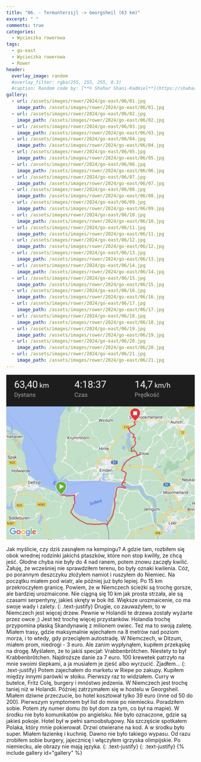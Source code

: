 ```yaml
---
title: "06. - Termunterzijl -> Georgsheil (63 km)"
excerpt: " "
comments: true
categories:
  - Wycieczka rowerowa
tags:
  - go-east
  - Wycieczka rowerowa
  - Rower
header:
  overlay_image: random
  #overlay_filter: rgba(255, 255, 255, 0.3)
  #caption: Random code by: [**© Shahar Shani-Kadmiel**](https://shaharkadmiel.github.io)"
gallery:
  - url: /assets/images/rower/2024/go-east/06/01.jpg
    image_path: /assets/images/rower/2024/go-east/06/01.jpg
  - url: /assets/images/rower/2024/go-east/06/02.jpg
    image_path: /assets/images/rower/2024/go-east/06/02.jpg
  - url: /assets/images/rower/2024/go-east/06/03.jpg
    image_path: /assets/images/rower/2024/go-east/06/03.jpg
  - url: /assets/images/rower/2024/go-east/06/04.jpg
    image_path: /assets/images/rower/2024/go-east/06/04.jpg
  - url: /assets/images/rower/2024/go-east/06/05.jpg
    image_path: /assets/images/rower/2024/go-east/06/05.jpg
  - url: /assets/images/rower/2024/go-east/06/06.jpg
    image_path: /assets/images/rower/2024/go-east/06/06.jpg
  - url: /assets/images/rower/2024/go-east/06/07.jpg
    image_path: /assets/images/rower/2024/go-east/06/07.jpg
  - url: /assets/images/rower/2024/go-east/06/08.jpg
    image_path: /assets/images/rower/2024/go-east/06/08.jpg
  - url: /assets/images/rower/2024/go-east/06/09.jpg
    image_path: /assets/images/rower/2024/go-east/06/09.jpg
  - url: /assets/images/rower/2024/go-east/06/10.jpg
    image_path: /assets/images/rower/2024/go-east/06/10.jpg
  - url: /assets/images/rower/2024/go-east/06/11.jpg
    image_path: /assets/images/rower/2024/go-east/06/11.jpg
  - url: /assets/images/rower/2024/go-east/06/12.jpg
    image_path: /assets/images/rower/2024/go-east/06/12.jpg
  - url: /assets/images/rower/2024/go-east/06/13.jpg
    image_path: /assets/images/rower/2024/go-east/06/13.jpg
  - url: /assets/images/rower/2024/go-east/06/14.jpg
    image_path: /assets/images/rower/2024/go-east/06/14.jpg
  - url: /assets/images/rower/2024/go-east/06/15.jpg
    image_path: /assets/images/rower/2024/go-east/06/15.jpg
  - url: /assets/images/rower/2024/go-east/06/16.jpg
    image_path: /assets/images/rower/2024/go-east/06/16.jpg
  - url: /assets/images/rower/2024/go-east/06/17.jpg
    image_path: /assets/images/rower/2024/go-east/06/17.jpg
  - url: /assets/images/rower/2024/go-east/06/18.jpg
    image_path: /assets/images/rower/2024/go-east/06/18.jpg
  - url: /assets/images/rower/2024/go-east/06/19.jpg
    image_path: /assets/images/rower/2024/go-east/06/19.jpg
  - url: /assets/images/rower/2024/go-east/06/20.jpg
    image_path: /assets/images/rower/2024/go-east/06/20.jpg
  - url: /assets/images/rower/2024/go-east/06/21.jpg
    image_path: /assets/images/rower/2024/go-east/06/21.jpg
---
```

[![mapka](/assets/images/rower/2024/go-east/06/mapka.png)](https://connect.garmin.com/modern/activity/16596325932)

Jak myślicie, czy dziś zasnąłem na kempingu? A gdzie tam, rozbiłem się obok wrednej rodzinki jakichś ptaszków, które non stop kwiliły, że chcą jeść. Głodne chyba nie były do 4 nad ranem, potem znowu zaczęły kwilić. Żałuję, że wcześniej nie sprawdziłem terenu, bo były oznaki kwilenia. Cóż, po porannym deszczyku złożyłem namiot i ruszyłem do Niemiec. Na początku miałem pod wiatr, ale później już było lepiej. Po 15 km przekroczyłem granicę. Powiem, że w Niemczech ścieżki są trochę gorsze, ale bardziej urozmaicone. Nie ciągną się 10 km jak prosta strzała, ale są czasami serpentyny, jakieś skręty w bok itd. Większe urozmaicenie, co ma swoje wady i zalety. 
{: .text-justify}
Drugie, co zauważyłem, to w Niemczech jest więcej drzew. Pewnie w Holandii te drzewa zostały wyżarte przez owce ;) Jest też trochę więcej przystanków. Holandia trochę przypomina płaską Skandynawię z milionem owiec. Też ma to swoją zaletę. Miałem trasy, gdzie maksymalnie wjechałem na 8 metrów nad poziom morza, i to wtedy, gdy przeciąłem autostradę. W Niemczech, w Ditzum, miałem prom, niedrogi - 3 euro. Ale zanim wypłynąłem, kupiłem przekąskę na drogę. Myślałem, że to jakiś specjał: Vrabbenbrötchen. Niestety to był Krabbenbrötchen. Najdroższe danie za 7 euro. 100 krewetek patrzyło na mnie swoimi ślepkami, a ja musiałem je zjeść albo wyrzucić. Zjadłem... 
{: .text-justify}
Potem zajechałem do marketu w Riepe po zakupy. Kupiłem między innymi parówki w słoiku. Pierwszy raz to widziałem. Curry w butelce, Fritz Colę, burgery i mnóstwo jedzenia. W Niemczech jest trochę taniej niż w Holandii. Później zatrzymałem się w hostelu w Georgsheil. Miałem dziwne przeczucie, bo hotel kosztował tylko 39 euro (inne od 50 do 200). Pierwszym symptomem był list do mnie po niemiecku. Poradziłem sobie. Potem zły numer domu (to był dom za tym, co był na mapie). W środku nie było komunikatów po angielsku. Nie było oznaczone, gdzie są jakieś pokoje. Hotel był w pełni samoobsługowy. Na szczęście spotkałem Polaka, który mnie pokierował. Drzwi otwierane na kod. A w środku było super. Miałem łazienkę i kuchnię. Dawno nie było takiego wypasu. Od razu zrobiłem sobie burgery, jajecznicę i włączyłem igrzyska olimpijskie. Po niemiecku, ale obrazy nie mają języka.
{: .text-justify}
{: .text-justify}
{% include gallery id="gallery" %}


